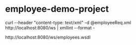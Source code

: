 # employee-demo-project

curl --header "content-type: text/xml" -d @employeeReq.xml http://localhost:8080/ws | xmllint --format -

http://localhost:8080/ws/employees.wsdl
